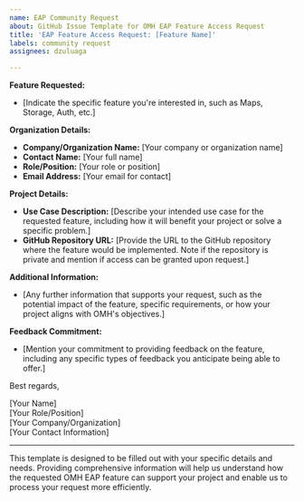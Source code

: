 ```yaml
---
name: EAP Community Request
about: GitHub Issue Template for OMH EAP Feature Access Request
title: 'EAP Feature Access Request: [Feature Name]'
labels: community request
assignees: dzuluaga

---
```


**Feature Requested:**
- [Indicate the specific feature you're interested in, such as Maps, Storage, Auth, etc.]

**Organization Details:**
- **Company/Organization Name:** [Your company or organization name]
- **Contact Name:** [Your full name]
- **Role/Position:** [Your role or position]
- **Email Address:** [Your email for contact]

**Project Details:**
- **Use Case Description:** [Describe your intended use case for the requested feature, including how it will benefit your project or solve a specific problem.]
- **GitHub Repository URL:** [Provide the URL to the GitHub repository where the feature would be implemented. Note if the repository is private and mention if access can be granted upon request.]

**Additional Information:**
- [Any further information that supports your request, such as the potential impact of the feature, specific requirements, or how your project aligns with OMH's objectives.]

**Feedback Commitment:**
- [Mention your commitment to providing feedback on the feature, including any specific types of feedback you anticipate being able to offer.]

Best regards,

[Your Name]  
[Your Role/Position]  
[Your Company/Organization]  
[Your Contact Information]

---

This template is designed to be filled out with your specific details and needs. Providing comprehensive information will help us understand how the requested OMH EAP feature can support your project and enable us to process your request more efficiently.
